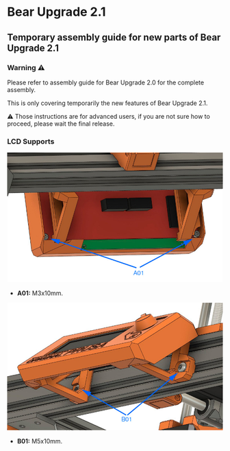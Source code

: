 # Bear Upgrade 2.1

## Temporary assembly guide for new parts of Bear Upgrade 2.1


### Warning :warning:

Please refer to assembly guide for Bear Upgrade 2.0 for the complete assembly.

This is only covering temporarily the new features of Bear Upgrade 2.1.

:warning: Those instructions are for advanced users, if you are not sure how to proceed, please wait the final release.


### LCD Supports

![Lcd supports A](img_assembly_guide/lcd_support_01.jpg)
  * **A01:** M3x10mm.

![z axis B](img_assembly_guide/lcd_support_02.jpg)
  * **B01:** M5x10mm.
